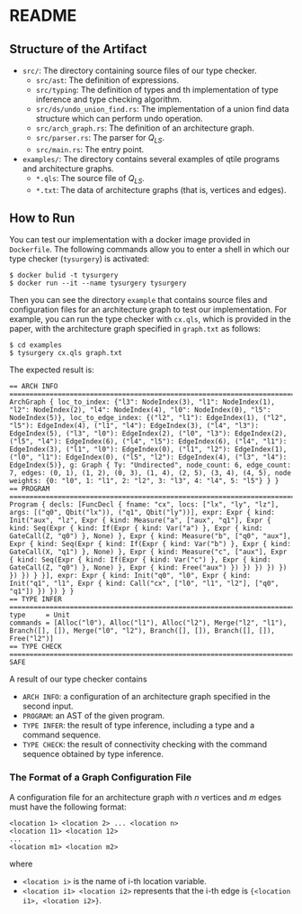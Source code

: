 # README

## Structure of the Artifact

- `src/`: The directory containing source files of our type checker.
    - `src/ast`: The definition of expressions.
    - `src/typing`: The definition of types and th implementation of type inference and type checking algorithm.
    - `src/ds/undo_union_find.rs`: The implementation of a union find data structure which can perform undo operation.
    - `src/arch_graph.rs`: The definition of an architecture graph.
    - `src/parser.rs`: The parser for $Q_{LS}$.
    - `src/main.rs`: The entry point.
- `examples/`: The directory contains several examples of qtile programs and architecture graphs.
    - `*.qls`: The source file of $Q_{LS}$.
    - `*.txt`: The data of architecture graphs (that is, vertices and edges).

## How to Run

You can test our implementation with a docker image provided in `Dockerfile`.
The following commands allow you to enter a shell in which our type checker (`tysurgery`) is activated:

```
$ docker bulid -t tysurgery
$ docker run --it --name tysurgery tysurgery
```

Then you can see the directory `example` that contains source files and configuration files for an architecture graph to test our implementation.
For example, you can run the type checker with `cx.qls`, which is provided in the paper, with the architecture graph specified in `graph.txt` as follows:

```
$ cd examples
$ tysurgery cx.qls graph.txt
```

The expected result is:

```
== ARCH INFO ================================================================================
ArchGraph { loc_to_index: {"l3": NodeIndex(3), "l1": NodeIndex(1), "l2": NodeIndex(2), "l4": NodeIndex(4), "l0": NodeIndex(0), "l5": NodeIndex(5)}, loc_to_edge_index: {("l2", "l1"): EdgeIndex(1), ("l2", "l5"): EdgeIndex(4), ("l1", "l4"): EdgeIndex(3), ("l4", "l3"): EdgeIndex(5), ("l3", "l0"): EdgeIndex(2), ("l0", "l3"): EdgeIndex(2), ("l5", "l4"): EdgeIndex(6), ("l4", "l5"): EdgeIndex(6), ("l4", "l1"): EdgeIndex(3), ("l1", "l0"): EdgeIndex(0), ("l1", "l2"): EdgeIndex(1), ("l0", "l1"): EdgeIndex(0), ("l5", "l2"): EdgeIndex(4), ("l3", "l4"): EdgeIndex(5)}, g: Graph { Ty: "Undirected", node_count: 6, edge_count: 7, edges: (0, 1), (1, 2), (0, 3), (1, 4), (2, 5), (3, 4), (4, 5), node weights: {0: "l0", 1: "l1", 2: "l2", 3: "l3", 4: "l4", 5: "l5"} } }
== PROGRAM ================================================================================
Program { decls: [FuncDecl { fname: "cx", locs: ["lx", "ly", "lz"], args: [("q0", Qbit("lx")), ("q1", Qbit("ly"))], expr: Expr { kind: Init("aux", "lz", Expr { kind: Measure("a", ["aux", "q1"], Expr { kind: Seq(Expr { kind: If(Expr { kind: Var("a") }, Expr { kind: GateCall(Z, "q0") }, None) }, Expr { kind: Measure("b", ["q0", "aux"], Expr { kind: Seq(Expr { kind: If(Expr { kind: Var("b") }, Expr { kind: GateCall(X, "q1") }, None) }, Expr { kind: Measure("c", ["aux"], Expr { kind: Seq(Expr { kind: If(Expr { kind: Var("c") }, Expr { kind: GateCall(Z, "q0") }, None) }, Expr { kind: Free("aux") }) }) }) }) }) }) }) } }], expr: Expr { kind: Init("q0", "l0", Expr { kind: Init("q1", "l1", Expr { kind: Call("cx", ["l0", "l1", "l2"], ["q0", "q1"]) }) }) } }
== TYPE INFER ================================================================================
type     = Unit
commands = [Alloc("l0"), Alloc("l1"), Alloc("l2"), Merge("l2", "l1"), Branch([], []), Merge("l0", "l2"), Branch([], []), Branch([], []), Free("l2")]
== TYPE CHECK ================================================================================
SAFE
```

A result of our type checker contains

- `ARCH INFO`: a configuration of an architecture graph specified in the second input.
- `PROGRAM`: an AST of the given program.
- `TYPE INFER`: the result of type inference, including a type and a command sequence.
- `TYPE CHECK`: the result of connectivity checking with the command sequence obtained by type inference.

### The Format of a Graph Configuration File

A configuration file for an architecture graph with $n$ vertices and $m$ edges must have the following format:

```
<location 1> <location 2> ... <location n>
<location 11> <location 12>
...
<location m1> <location m2>
```

where

- `<location i>` is the name of i-th location variable.
- `<location i1> <location i2>` represents that the i-th edge is `{<location i1>, <location i2>}`.

